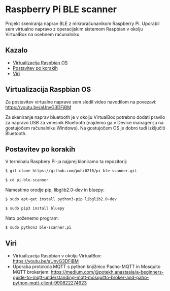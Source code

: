 # Raspberry Pi BLE scanner
Projekt skeniranja naprav BLE z mikroračunanikom Raspberry Pi. Uporabil sem virtualno napravo z operacijskim sistemom Raspbian v okolju VirtualBox na osebnem računalniku.

## Kazalo
- [Virtualizacija Raspbian OS](#VM)
- [Postavitev po korakih](#steps)
- [Viri](#sources)


## Virtualizacija Raspbian OS <a name=VM></a>
Za postavitev virtualne naprave sem sledil video navodilom na povezavi: https://youtu.be/aUnvG3DFjBM

Za skeniranje naprav bluetooth je v okolju VirtualBox potrebno dodati pravilo za napravo USB za vmesnik Bluetooth (najdemo ga v Device manager-ju na gostujočem računalniku Windows). Na gostujočem OS je dobro tudi izključiti Bluetooth.

## Postavitev po korakih <a name=steps></a>
V terminalu Raspbery Pi-ja najprej kloniramo ta repozitorij:
```bash
$ git clone https://github.com/puhi0210/pi-ble-scanner.git

$ cd pi-ble-scanner
```

Namestimo orodje pip, libglib2.0-dev in bluepy:
```bash
$ sudo apt-get install python3-pip libglib2.0-dev

$ sudo pip3 install bluepy
```

Nato poženemo program:
```bash
$ sudo python3 ble-scanner.pi
```


## Viri <a name=sources></a>
- Virtualizacija Raspbian v okolju VirtualBox: https://youtu.be/aUnvG3DFjBM
- Uporaba protokola MQTT s python knjižnico Pacho-MQTT in Mosquito MQTT brokerjem: https://medium.com/@potekh.anastasia/a-beginners-guide-to-mqtt-understanding-mqtt-mosquitto-broker-and-paho-python-mqtt-client-990822274923